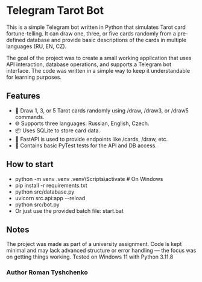 # Telegram Tarot Bot

This is a simple Telegram bot written in Python that simulates Tarot card fortune-telling. It can draw one, three, or five cards randomly from a pre-defined database and provide basic descriptions of the cards in multiple languages (RU, EN, CZ).

The goal of the project was to create a small working application that uses API interaction, database operations, and supports a Telegram bot interface. The code was written in a simple way to keep it understandable for learning purposes.

## Features

- 🔮 Draw 1, 3, or 5 Tarot cards randomly using /draw, /draw3, or /draw5 commands.
- 🌐 Supports three languages: Russian, English, Czech.
- 📦 Uses SQLite to store card data.
- 🔗 FastAPI is used to provide endpoints like /cards, /draw, etc.
- 🧪 Contains basic PyTest tests for the API and DB access.


## How to start
 - python -m venv .venv
.venv\Scripts\activate  # On Windows
 - pip install -r requirements.txt
 - python src/database.py
 - uvicorn src.api:app --reload
 - python src/bot.py
 - Or just use the provided batch file: start.bat

## Notes

The project was made as part of a university assignment.
Code is kept minimal and may lack advanced structure or error handling — the focus was on getting things working.
Tested on Windows 11 with Python 3.11.8


### Author Roman Tyshchenko 
